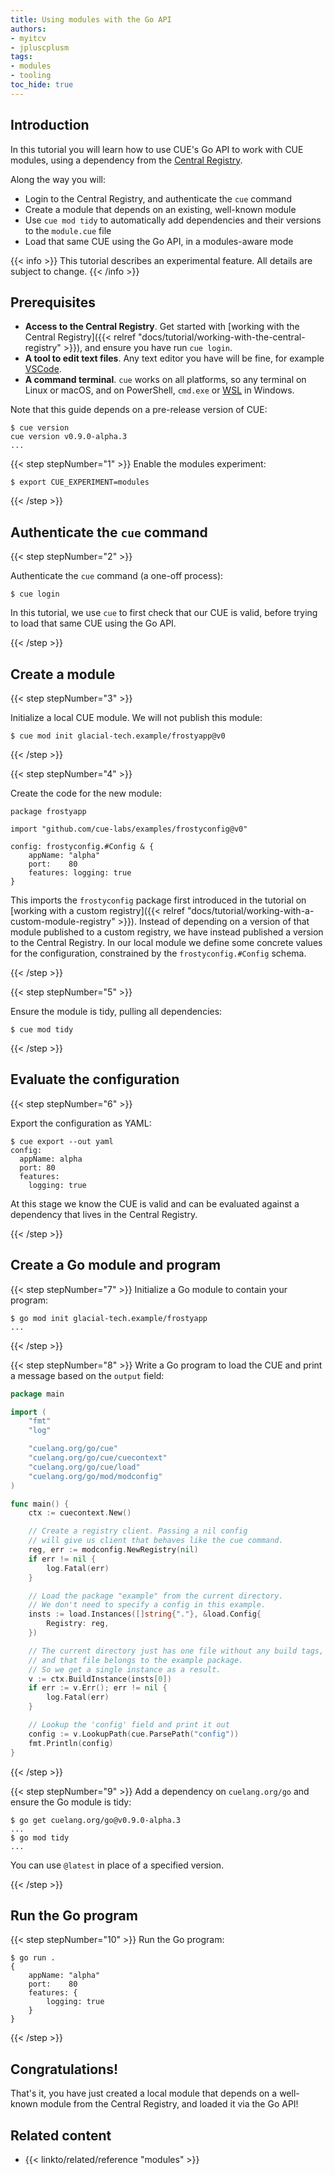 ```yaml
---
title: Using modules with the Go API
authors:
- myitcv
- jpluscplusm
tags:
- modules
- tooling
toc_hide: true
---
```


## Introduction

In this tutorial you will learn how to use CUE's Go API to work with CUE
modules, using a dependency from the [Central
Registry](https://registry.cue.works).

Along the way you will:

- Login to the Central Registry, and authenticate the `cue` command
- Create a module that depends on an existing, well-known module
- Use `cue mod tidy` to automatically add dependencies and their versions to the `module.cue` file
- Load that same CUE using the Go API, in a modules-aware mode

{{< info >}}
This tutorial describes an experimental feature. All details are subject to change.
{{< /info >}}

## Prerequisites

- **Access to the Central Registry**. Get started with [working with the Central
  Registry]({{< relref "docs/tutorial/working-with-the-central-registry" >}}),
  and ensure you have run `cue login`.
- **A tool to edit text files**. Any text editor you have will be fine, for
  example [VSCode](https://code.visualstudio.com/).
- **A command terminal**. `cue` works on all platforms, so any terminal on Linux
  or macOS, and on PowerShell, `cmd.exe` or
  [WSL](https://learn.microsoft.com/en-us/windows/wsl/install) in Windows.

Note that this guide depends on a pre-release version of CUE:

```text { title="TERMINAL" codeToCopy="Y3VlIHZlcnNpb24=" }
$ cue version
cue version v0.9.0-alpha.3
...
```


{{< step stepNumber="1" >}}
Enable the modules experiment:

```text { title="TERMINAL" codeToCopy="ZXhwb3J0IENVRV9FWFBFUklNRU5UPW1vZHVsZXM=" }
$ export CUE_EXPERIMENT=modules
```
{{< /step >}}

## Authenticate the `cue` command

{{< step stepNumber="2" >}}

Authenticate the `cue` command (a one-off process):

```text { title="TERMINAL" codeToCopy="Y3VlIGxvZ2lu" }
$ cue login
```

In this tutorial, we use `cue` to first check that our CUE is valid, before
trying to load that same CUE using the Go API.

{{< /step >}}

## Create a module

{{< step stepNumber="3" >}}

Initialize a local CUE module. We will not publish this module:

```text { title="TERMINAL" codeToCopy="Y3VlIG1vZCBpbml0IGdsYWNpYWwtdGVjaC5leGFtcGxlL2Zyb3N0eWFwcEB2MA==" }
$ cue mod init glacial-tech.example/frostyapp@v0
```

{{< /step >}}

{{< step stepNumber="4" >}}

Create the code for the new module:

```cue { title="config.cue" }
package frostyapp

import "github.com/cue-labs/examples/frostyconfig@v0"

config: frostyconfig.#Config & {
	appName: "alpha"
	port:    80
	features: logging: true
}
```

This imports the `frostyconfig` package first introduced in the tutorial on
[working with a custom registry]({{< relref
"docs/tutorial/working-with-a-custom-module-registry" >}}). Instead of depending
on a version of that module published to a custom registry, we have instead
published a version to the Central Registry. In our local module we define some
concrete values for the configuration, constrained by the `frostyconfig.#Config`
schema.

{{< /step >}}

{{< step stepNumber="5" >}}

Ensure the module is tidy, pulling all dependencies:
```text { title="TERMINAL" codeToCopy="Y3VlIG1vZCB0aWR5" }
$ cue mod tidy
```

{{< /step >}}

## Evaluate the configuration

{{< step stepNumber="6" >}}

Export the configuration as YAML:

```text { title="TERMINAL" codeToCopy="Y3VlIGV4cG9ydCAtLW91dCB5YW1s" }
$ cue export --out yaml
config:
  appName: alpha
  port: 80
  features:
    logging: true
```

At this stage we know the CUE is valid and can be evaluated against a dependency
that lives in the Central Registry.

{{< /step >}}

## Create a Go module and program
{{< step stepNumber="7" >}}
Initialize a Go module to contain your program:

```text { title="TERMINAL" codeToCopy="Z28gbW9kIGluaXQgZ2xhY2lhbC10ZWNoLmV4YW1wbGUvZnJvc3R5YXBw" }
$ go mod init glacial-tech.example/frostyapp
...
```

{{< /step >}}

{{< step stepNumber="8" >}}
Write a Go program to load the CUE and print a message based on the `output`
field:

```go { title="main.go" }
package main

import (
	"fmt"
	"log"

	"cuelang.org/go/cue"
	"cuelang.org/go/cue/cuecontext"
	"cuelang.org/go/cue/load"
	"cuelang.org/go/mod/modconfig"
)

func main() {
	ctx := cuecontext.New()

	// Create a registry client. Passing a nil config
	// will give us client that behaves like the cue command.
	reg, err := modconfig.NewRegistry(nil)
	if err != nil {
		log.Fatal(err)
	}

	// Load the package "example" from the current directory.
	// We don't need to specify a config in this example.
	insts := load.Instances([]string{"."}, &load.Config{
		Registry: reg,
	})

	// The current directory just has one file without any build tags,
	// and that file belongs to the example package.
	// So we get a single instance as a result.
	v := ctx.BuildInstance(insts[0])
	if err := v.Err(); err != nil {
		log.Fatal(err)
	}

	// Lookup the 'config' field and print it out
	config := v.LookupPath(cue.ParsePath("config"))
	fmt.Println(config)
}
```

{{< /step >}}

{{< step stepNumber="9" >}}
Add a dependency on `cuelang.org/go` and ensure the Go module is tidy:

```text { title="TERMINAL" codeToCopy="Z28gZ2V0IGN1ZWxhbmcub3JnL2dvQHYwLjkuMC1hbHBoYS4zCmdvIG1vZCB0aWR5" }
$ go get cuelang.org/go@v0.9.0-alpha.3
...
$ go mod tidy
...
```

You can use `@latest` in place of a specified version.

{{< /step >}}

## Run the Go program

{{< step stepNumber="10" >}}
Run the Go program:

```text { title="TERMINAL" codeToCopy="Z28gcnVuIC4=" }
$ go run .
{
	appName: "alpha"
	port:    80
	features: {
		logging: true
	}
}
```

{{< /step >}}

## Congratulations!

That's it, you have just created a local module that depends on a well-known
module from the Central Registry, and loaded it via the Go API!

## Related content

- {{< linkto/related/reference "modules" >}}
